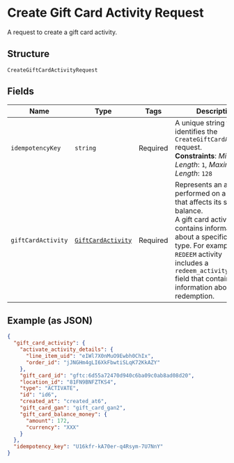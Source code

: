 
# Create Gift Card Activity Request

A request to create a gift card activity.

## Structure

`CreateGiftCardActivityRequest`

## Fields

| Name | Type | Tags | Description |
|  --- | --- | --- | --- |
| `idempotencyKey` | `string` | Required | A unique string that identifies the `CreateGiftCardActivity` request.<br>**Constraints**: *Minimum Length*: `1`, *Maximum Length*: `128` |
| `giftCardActivity` | [`GiftCardActivity`](../../doc/models/gift-card-activity.md) | Required | Represents an action performed on a [gift card](../../doc/models/gift-card.md) that affects its state or balance.<br>A gift card activity contains information about a specific activity type. For example, a `REDEEM` activity<br>includes a `redeem_activity_details` field that contains information about the redemption. |

## Example (as JSON)

```json
{
  "gift_card_activity": {
    "activate_activity_details": {
      "line_item_uid": "eIWl7X0nMuO9Ewbh0ChIx",
      "order_id": "jJNGHm4gLI6XkFbwtiSLqK72KkAZY"
    },
    "gift_card_id": "gftc:6d55a72470d940c6ba09c0ab8ad08d20",
    "location_id": "81FN9BNFZTKS4",
    "type": "ACTIVATE",
    "id": "id6",
    "created_at": "created_at6",
    "gift_card_gan": "gift_card_gan2",
    "gift_card_balance_money": {
      "amount": 172,
      "currency": "XXX"
    }
  },
  "idempotency_key": "U16kfr-kA70er-q4Rsym-7U7NnY"
}
```

